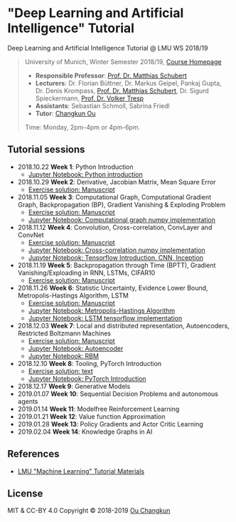 # "Deep Learning and Artificial Intelligence" Tutorial

Deep Learning and Artificial Intelligence Tutorial @ LMU WS 2018/19 

> University of Munich, Winter Semester 2018/19, [Course Homepage](http://www.dbs.ifi.lmu.de/cms/studium_lehre/lehre_master/deep1819/index.html)
>
> - **Responsible Professor**: [Prof. Dr. Matthias Schubert](http://www.dbs.ifi.lmu.de/cms/personen/professoren/schubert/index.html)
> - **Lecturers**: Dr. Florian Büttner, Dr. Markus Geipel, Pankaj Gupta, Dr. Denis Krompass, [Prof. Dr. Matthias Schubert](http://www.dbs.ifi.lmu.de/cms/personen/professoren/schubert/index.html), Dr. Sigurd Spieckermann, [Prof. Dr. Volker Tresp](http://www.dbs.ifi.lmu.de/cms/personen/professoren/tresp/index.html)
> - **Assistants**: Sebastian Schmoll, Sabrina Friedl
> - **Tutor**: [Changkun Ou](https://changkun.de)
>
> Time: Monday, 2pm-4pm or 4pm-6pm.

## Tutorial sessions

- 2018.10.22 **Week 1**: Python Introduction
  - [Jupyter Notebook: Python introduction](week1/py_intro_self.ipynb)
- 2018.10.29 **Week 2**: Derivative, Jacobian Matrix, Mean Square Error
  - [Exercise solution: Manuscript](week2/manuscript.pdf)
- 2018.11.05 **Week 3**: Computational Graph, Computational Gradient Graph, Backpropagation (BP), Gradient Vanishing & Exploding Problem
  - [Exercise solution: Manuscript](week3/manuscript.pdf)
  - [Jupyter Notebook: Computational graph numpy implementation](week3/comp_graph.ipynb)
- 2018.11.12 **Week 4**: Convolution, Cross-correlation, ConvLayer and ConvNet
  - [Exercise solution: Manuscript](week4/manuscript.pdf)
  - [Jupyter Notebook: Cross-correlation numpy implementation](wee4/crosscor.ipynb)
  - [Jupyter Notebook: Tensorflow Introduction, CNN, Inception](week4/tf_cnn_inception.ipynb)
- 2018.11.19 **Week 5**: Backpropagation through Time (BPTT), Gradient Vanishing/Exploading in RNN, LSTMs, CIFAR10
  - [Exercise solution: Manuscript](week5/manuscript.pdf)
- 2018.11.26 **Week 6**: Statistic Uncertainty, Evidence Lower Bound, Metropolis-Hastings Algorithm, LSTM
  - [Exercise solution: Manuscript](week6/manuscript.pdf)
  - [Jupyter Notebook: Metropolis-Hastings Algorithm](week6/mha.ipynb)
  - [Jupyter Notebook: LSTM tensorflow implementation](week6/lstm.ipynb)
- 2018.12.03 **Week 7**: Local and distributed representation, Autoencoders, Restricted Boltzmann Machines
  - [Exercise solution: Manuscript](week7/manuscript.pdf)
  - [Jupyter Notebook: Autoencoder](autoencoder.ipynb)
  - [Jupyter Notebook: RBM](rbm.ipynb)
- 2018.12.10 **Week 8**: Tooling, PyTorch Introduction
  - [Exercise solution: text](week8/solution.md)
  - [Jupyter Notebook: PyTorch Introduction](week8/torch.ipynb)
- 2018.12.17 **Week 9**: Generative Models
- 2019.01.07 **Week 10**: Sequential Decision Problems and autonomous agents
- 2019.01.14 **Week 11**: Modelfree Reinforcement Learning
- 2019.01.21 **Week 12**: Value function Approximation
- 2019.01.28 **Week 13**: Policy Gradients and Actor Critic Learning
- 2019.02.04 **Week 14**: Knowledge Graphs in AI

## References

- [LMU "Machine Learning" Tutorial Materials](https://github.com/changkun/ss18-machine-learning-tutorial)

## License

MIT & CC-BY 4.0 Copyright &copy; 2018-2019 [Ou Changkun](https://changkun.de)